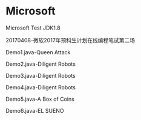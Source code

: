 # Microsoft

Microsoft Test JDK1.8

20170408-微软2017年预科生计划在线编程笔试第二场

Demo1.java-Queen Attack

Demo2.java-Diligent Robots

Demo3.java-Diligent Robots

Demo4.java-Diligent Robots

Demo5.java-A Box of Coins

Demo6.java-EL SUENO

